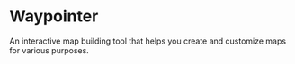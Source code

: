 # Waypointer

An interactive map building tool that helps you create and customize maps for various purposes.
